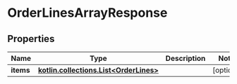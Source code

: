 
# OrderLinesArrayResponse

## Properties
Name | Type | Description | Notes
------------ | ------------- | ------------- | -------------
**items** | [**kotlin.collections.List&lt;OrderLines&gt;**](OrderLines.md) |  |  [optional]



